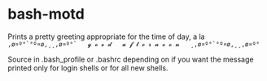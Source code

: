# bash-motd

Prints a pretty greeting appropriate for the time of day, a la 
```,ø¤º°`°º¤ø,¸¸,ø¤º°`   𝓰 𝓸 𝓸 𝓭   𝓪 𝓯 𝓽 𝓮 𝓻 𝓷 𝓸 𝓸 𝓷   ¸,ø¤º°`°º¤ø,¸¸,ø¤º°```

Source in .bash_profile or .bashrc depending on if you want the message printed only for login shells or for all new shells.
